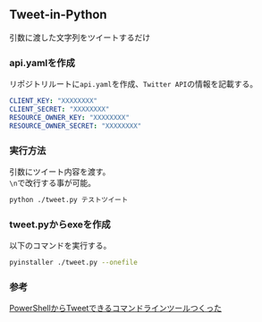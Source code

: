 ## Tweet-in-Python

引数に渡した文字列をツイートするだけ

### api.yamlを作成

リポジトリルートに`api.yaml`を作成、`Twitter API`の情報を記載する。  

```yaml
CLIENT_KEY: "XXXXXXXX"
CLIENT_SECRET: "XXXXXXXX"
RESOURCE_OWNER_KEY: "XXXXXXXX"
RESOURCE_OWNER_SECRET: "XXXXXXXX"
```

### 実行方法

引数にツイート内容を渡す。  
`\n`で改行する事が可能。  

```bash
python ./tweet.py テストツイート
```

### tweet.pyからexeを作成

以下のコマンドを実行する。  

```bash
pyinstaller ./tweet.py --onefile
```

### 参考
[PowerShellからTweetできるコマンドラインツールつくった](https://crimnut.hateblo.jp/entry/2018/04/11/223100)
